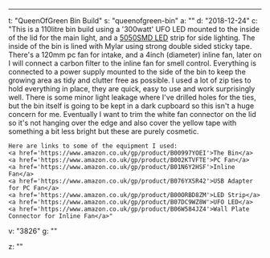 ---
t: "QueenOfGreen Bin Build"
s: "queenofgreen-bin"
a: ""
d: "2018-12-24"
c: "This is a 110litre bin build using a '300watt' UFO LED mounted to the inside of the lid for the main light, and a <a href='https://amzn.to/30OqRW0'>5050SMD LED</a> strip for side lighting.
    The inside of the bin is lined with Mylar using strong double sided sticky tape. 
    There's a 120mm pc fan for intake, and a 4inch (diameter) inline fan, later on I will connect a carbon filter to the inline fan for smell control.
    Everything is connected to a power supply mounted to the side of the bin to keep the growing area as tidy and clutter free as possible.
    I used a lot of zip ties to hold everything in place, they are quick, easy to use and work surprisingly well.
    There is some minor light leakage where I've drilled holes for the ties, but the bin itself is going to be kept in a dark cupboard so this isn't a huge concern for me. 
    Eventually I want to trim the white fan connector on the lid so it's not hanging over the edge and also cover the yellow tape with something a bit less bright but these are purely cosmetic.

    Here are links to some of the equipment I used:
    <a href='https://www.amazon.co.uk/gp/product/B00997YOEI'>The Bin</a> 
    <a href='https://www.amazon.co.uk/gp/product/B002KTVFTE'>PC Fan</a> 
    <a href='https://www.amazon.co.uk/gp/product/B01N6Y2HSF'>Inline Fan</a> 
    <a href='https://www.amazon.co.uk/gp/product/B076YXSR42'>USB Adapter for PC Fan</a> 
    <a href='https://www.amazon.co.uk/gp/product/B00ORBD8ZM'>LED Strip</a> 
    <a href='https://www.amazon.co.uk/gp/product/B07DC9WZ8W'>UFO LED</a> 
    <a href='https://www.amazon.co.uk/gp/product/B06W584JZ4'>Wall Plate Connector for Inline Fan</a>"
v: "3826"
g: ""

z: ""
